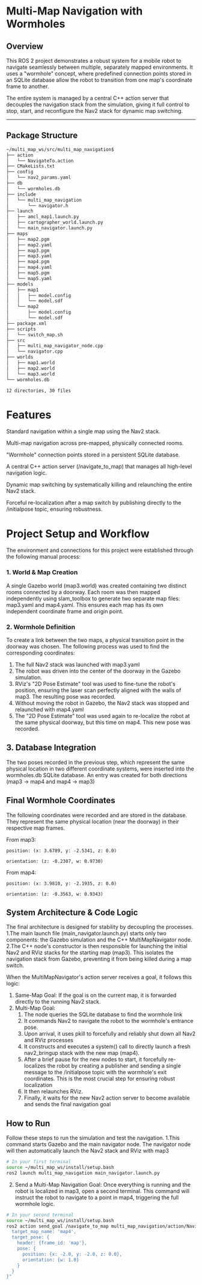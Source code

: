 # Multi-Map Navigation with Wormholes # 

## Overview

This ROS 2 project demonstrates a robust system for a mobile robot to navigate seamlessly between multiple,
separately mapped environments. It uses a "wormhole" concept, where predefined connection points stored in an
SQLite database allow the robot to transition from one map's coordinate frame to another.

The entire system is managed by a central C++ action server that decouples the navigation stack from the 
simulation, giving it full control to stop, start, and reconfigure the Nav2 stack for dynamic map switching.

---
## Package Structure
```bash
~/multi_map_ws/src/multi_map_navigation$
├── action
│   └── NavigateTo.action
├── CMakeLists.txt
├── config
│   └── nav2_params.yaml
├── db
│   └── wormholes.db
├── include
│   └── multi_map_navigation
│       └── navigator.h
├── launch
│   ├── amcl_map1.launch.py
│   ├── cartographer_world.launch.py
│   └── main_navigator.launch.py
├── maps
│   ├── map2.pgm
│   ├── map2.yaml
│   ├── map3.pgm
│   ├── map3.yaml
│   ├── map4.pgm
│   ├── map4.yaml
│   ├── map5.pgm
│   └── map5.yaml
├── models
│   ├── map1
│   │   ├── model.config
│   │   └── model.sdf
│   └── map2
│       ├── model.config
│       └── model.sdf
├── package.xml
├── scripts
│   └── switch_map.sh
├── src
│   ├── multi_map_navigator_node.cpp
│   └── navigator.cpp
├── worlds
│   ├── map1.world
│   ├── map2.world
│   └── map3.world
└── wormholes.db

12 directories, 30 files
```
# Features
Standard navigation within a single map using the Nav2 stack.

Multi-map navigation across pre-mapped, physically connected rooms.

"Wormhole" connection points stored in a persistent SQLite database.

A central C++ action server (/navigate_to_map) that manages all high-level navigation logic.

Dynamic map switching by systematically killing and relaunching the entire Nav2 stack.

Forceful re-localization after a map switch by publishing directly to the /initialpose topic, ensuring robustness.

# Project Setup and Workflow
The environment and connections for this project were established through the following manual process:
### 1. World & Map Creation
A single Gazebo world (map3.world) was created containing two distinct rooms connected by a doorway. Each room was then mapped independently using slam_toolbox to generate two separate map files: map3.yaml and map4.yaml. This ensures each map has its own independent coordinate frame and origin point.
### 2. Wormhole Definition
To create a link between the two maps, a physical transition point in the doorway was chosen. The following process was used to find the corresponding coordinates:
1. The full Nav2 stack was launched with map3.yaml
2. The robot was driven into the center of the doorway in the Gazebo simulation.
3. RViz's "2D Pose Estimate" tool was used to fine-tune the robot's position, ensuring the laser scan perfectly aligned with the walls of map3. The resulting pose was recorded.
4. Without moving the robot in Gazebo, the Nav2 stack was stopped and relaunched with map4.yaml
5. The "2D Pose Estimate" tool was used again to re-localize the robot at the same physical doorway, but this time on map4. This new pose was recorded.

## 3. Database Integration
The two poses recorded in the previous step, which represent the same physical location in two different coordinate systems, were inserted into the wormholes.db SQLite database. An entry was created for both directions (map3 -> map4 and map4 -> map3)

## Final Wormhole Coordinates
The following coordinates were recorded and are stored in the database. They represent the same physical location (near the doorway) in their respective map frames.

From map3:

    position: (x: 3.6789, y: -2.5341, z: 0.0)

    orientation: (z: -0.2307, w: 0.9730)

From map4:

    position: (x: 3.9810, y: -2.1935, z: 0.0)

    orientation: (z: -0.3563, w: 0.9343)
## System Architecture & Code Logic
The final architecture is designed for stability by decoupling the processes.
1.The main launch file (main_navigator.launch.py) starts only two components: the Gazebo simulation and the C++ MultiMapNavigator node.
2.The C++ node's constructor is then responsible for launching the initial Nav2 and RViz stacks for the starting map (map3). This isolates the navigation stack from Gazebo, preventing it from being killed during a map switch.

When the MultiMapNavigator's action server receives a goal, it follows this logic:
1. Same-Map Goal: If the goal is on the current map, it is forwarded directly to the running Nav2 stack.
2. Multi-Map Goal:
   1. The node queries the SQLite database to find the wormhole link
   2. It commands Nav2 to navigate the robot to the wormhole's entrance pose.
   3. Upon arrival, it uses pkill to forcefully and reliably shut down all Nav2 and RViz processes
   4. It constructs and executes a system() call to directly launch a fresh nav2_bringup stack with the new map (map4).
   5. After a brief pause for the new nodes to start, it forcefully re-localizes the robot by creating a publisher and sending a single message to the /initialpose topic with the wormhole's exit coordinates. This is the most crucial step for ensuring robust localization
   6. It then relaunches RViz.
   7. Finally, it waits for the new Nav2 action server to become available and sends the final navigation goal
 
  ## How to Run
  Follow these steps to run the simulation and test the navigation.
   1.This command starts Gazebo and the main navigator node. The navigator node will then automatically launch the Nav2 stack and RViz with map3
``` Bash
# In your first terminal
source ~/multi_map_ws/install/setup.bash
ros2 launch multi_map_navigation main_navigator.launch.py
```
2. Send a Multi-Map Navigation Goal:
   Once everything is running and the robot is localized in map3, open a second terminal. This command will instruct the robot to navigate to a point in map4, triggering the full wormhole logic.
``` Bash
# In your second terminal
source ~/multi_map_ws/install/setup.bash
ros2 action send_goal /navigate_to_map multi_map_navigation/action/NavigateTo "{
  target_map_name: 'map4', 
  target_pose: {
    header: {frame_id: 'map'}, 
    pose: {
      position: {x: -2.0, y: -2.0, z: 0.0}, 
      orientation: {w: 1.0}
    }
  }
}"
```

   



